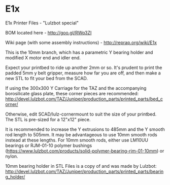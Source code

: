 # E1x
E1x Printer Files - "Lulzbot special"

BOM located here - http://goo.gl/RWq3ZI

Wiki page (with some assembly instructions) - http://reprap.org/wiki/E1x


This is the 10mm branch, which has a parametric Y bearing holder and modified X motor end and idler end. 

Expect your printbed to ride up another 2mm or so. It's prudent to print the
padded 5mm y belt gripper, measure how far you are off, and then make a new STL
to fit your bed from the SCAD.

If using the 300x300 Y Carriage for the TAZ and the accompanying borosilicate glass plate, these corner pieces are recommended: 
http://devel.lulzbot.com/TAZ/Juniper/production_parts/printed_parts/bed_corner/

Otherwise, edit SCAD/lulz-cornermount to suit the size of your printbed.
The STL is pre-sized for a 12"x12" piece.

It is recommended to increase the Y extrusions to 485mm and the Y smooth rod length to 505mm. It may be advantageous to use 10mm smooth rods instead at these lengths. For 10mm smooth rods, either use LM10UU bearings or RJM-01-10 polymer bushings (https://www.lulzbot.com/products/solid-polymer-bearing-rjm-01-10mm) or nylon.

10mm bearing holder in STL Files is a copy of and was made by Lulzbot:
http://devel.lulzbot.com/TAZ/Juniper/production_parts/printed_parts/bearing_holder/

